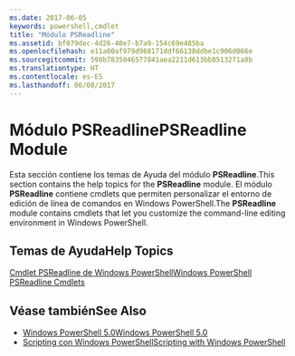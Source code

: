 ```yaml
---
ms.date: 2017-06-05
keywords: powershell,cmdlet
title: "Módulo PSReadline"
ms.assetid: bf079dec-4d26-40e7-b7a9-154c69e485ba
ms.openlocfilehash: e11a00af979d968171ddf66138ddbe1c906d066e
ms.sourcegitcommit: 598b7835046577841aea2211d613bb8513271a8b
ms.translationtype: HT
ms.contentlocale: es-ES
ms.lasthandoff: 06/08/2017
---
```

# <a name="psreadline-module"></a><span data-ttu-id="51762-103">Módulo PSReadline</span><span class="sxs-lookup"><span data-stu-id="51762-103">PSReadline Module</span></span>
<span data-ttu-id="51762-104">Esta sección contiene los temas de Ayuda del módulo **PSReadline**.</span><span class="sxs-lookup"><span data-stu-id="51762-104">This section contains the help topics for the **PSReadline** module.</span></span> <span data-ttu-id="51762-105">El módulo **PSReadline** contiene cmdlets que permiten personalizar el entorno de edición de línea de comandos en Windows PowerShell.</span><span class="sxs-lookup"><span data-stu-id="51762-105">The **PSReadline** module contains cmdlets that let you customize the command-line editing environment in Windows PowerShell.</span></span>

## <a name="help-topics"></a><span data-ttu-id="51762-106">Temas de Ayuda</span><span class="sxs-lookup"><span data-stu-id="51762-106">Help Topics</span></span>
[<span data-ttu-id="51762-107">Cmdlet PSReadline de Windows PowerShell</span><span class="sxs-lookup"><span data-stu-id="51762-107">Windows PowerShell PSReadline Cmdlets</span></span>](https://technet.microsoft.com/en-us/library/ed48e832-95f9-4577-bf56-a7e5aa9630ba)

## <a name="see-also"></a><span data-ttu-id="51762-108">Véase también</span><span class="sxs-lookup"><span data-stu-id="51762-108">See Also</span></span>
- [<span data-ttu-id="51762-109">Windows PowerShell 5.0</span><span class="sxs-lookup"><span data-stu-id="51762-109">Windows PowerShell 5.0</span></span>](Windows-PowerShell-5.0.md)
- [<span data-ttu-id="51762-110">Scripting con Windows PowerShell</span><span class="sxs-lookup"><span data-stu-id="51762-110">Scripting with Windows PowerShell</span></span>](../../getting-started/fundamental/Scripting-with-Windows-PowerShell.md)

